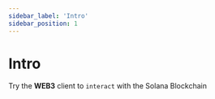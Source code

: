 ```yaml
---
sidebar_label: 'Intro'
sidebar_position: 1
---
```


# Intro

Try the **WEB3** client to `interact` with the Solana Blockchain

